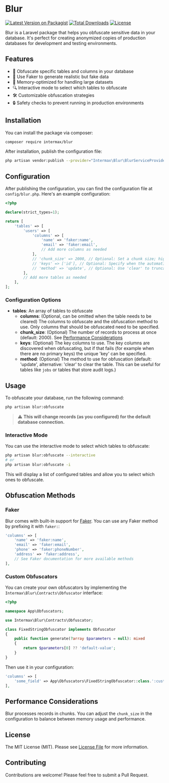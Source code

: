 # Blur

[![Latest Version on Packagist](https://img.shields.io/packagist/v/intermax/blur.svg?style=flat-square)](https://packagist.org/packages/intermax/blur)
[![Total Downloads](https://img.shields.io/packagist/dt/intermax/blur.svg?style=flat-square)](https://packagist.org/packages/intermax/blur)
[![License](https://img.shields.io/packagist/l/intermax/blur.svg?style=flat-square)](https://packagist.org/packages/intermax/blur)

Blur is a Laravel package that helps you obfuscate sensitive data in your database. It's perfect for creating anonymized copies of production databases for development and testing environments.

## Features

- 🔄 Obfuscate specific tables and columns in your database
- 🧩 Use Faker to generate realistic but fake data
- 🚀 Memory-optimized for handling large datasets
- 🔍 Interactive mode to select which tables to obfuscate
- 🛠️ Customizable obfuscation strategies
- 🔒 Safety checks to prevent running in production environments

## Installation

You can install the package via composer:

```bash
composer require intermax/blur
```

After installation, publish the configuration file:

```bash
php artisan vendor:publish --provider="Intermax\Blur\BlurServiceProvider"
```

## Configuration

After publishing the configuration, you can find the configuration file at `config/blur.php`. Here's an example configuration:

```php
<?php

declare(strict_types=1);

return [
    'tables' => [
        'users' => [
            'columns' => [
                'name' => 'faker:name',
                'email' => 'faker:email',
                // Add more columns as needed
            ],
            // 'chunk_size' => 2000, // Optional: Set a chunk size; higher is faster but will use more memory
            // 'keys' => ['id'], // Optional: Specify when the automatic discovery won't work
            // 'method' => 'update', // Optional: Use 'clear' to truncate the table instead
        ],
        // Add more tables as needed
    ],
];
```

### Configuration Options

- **tables**: An array of tables to obfuscate
  - **columns**: (Optional, can be omitted when the table needs to be cleared) The columns to obfuscate and the obfuscation method to use. Only columns that should be obfuscated need to be specified.
  - **chunk_size**: (Optional) The number of records to process at once (default: 2000). See [Performance Considerations](#performance-considerations)
  - **keys**: (Optional) The key columns to use. The key columns are discovered when obfuscating, but if that fails (for example when there are no primary keys) the unique 'key' can be specified.
  - **method**: (Optional) The method to use for obfuscation (default: 'update', alternative: 'clear' to clear the table. This can be useful for tables like `jobs` or tables that store audit logs.)

## Usage

To obfuscate your database, run the following command:

```bash
php artisan blur:obfuscate
```


> ⚠️ **This will change records (as you configured) for the default database connection.**

### Interactive Mode

You can use the interactive mode to select which tables to obfuscate:

```bash
php artisan blur:obfuscate --interactive
# or
php artisan blur:obfuscate -i
```

This will display a list of configured tables and allow you to select which ones to obfuscate.

## Obfuscation Methods

### Faker

Blur comes with built-in support for [Faker](https://github.com/FakerPHP/Faker). You can use any Faker method by prefixing it with `faker:`:

```php
'columns' => [
    'name' => 'faker:name',
    'email' => 'faker:email',
    'phone' => 'faker:phoneNumber',
    'address' => 'faker:address',
    // See Faker documentation for more available methods
],
```

### Custom Obfuscators

You can create your own obfuscators by implementing the `Intermax\Blur\Contracts\Obfuscator` interface:

```php
<?php

namespace App\Obfuscators;

use Intermax\Blur\Contracts\Obfuscator;

class FixedStringObfuscator implements Obfuscator
{
    public function generate(?array $parameters = null): mixed
    {
        return $parameters[0] ?? 'default-value';
    }
}
```

Then use it in your configuration:

```php
'columns' => [
    'some_field' => App\Obfuscators\FixedStringObfuscator::class.':custom-value',
],
```

## Performance Considerations

Blur processes records in chunks. You can adjust the `chunk_size` in the configuration to balance between memory usage and performance.


## License

The MIT License (MIT). Please see [License File](LICENSE) for more information.

## Contributing

Contributions are welcome! Please feel free to submit a Pull Request.
